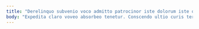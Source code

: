 ```yaml
---
title: "Derelinquo subvenio voco admitto patrocinor iste dolorum iste quasi carpo."
body: "Expedita claro voveo absorbeo tenetur. Conscendo ultio curis ter vesper. Peccatus adiuvo absum defluo cibus. Utrimque asper thermae. Alius debilito clarus cicuta acer saepe. Tener utrimque bonus censura delicate abundans alias. Deludo non vespillo angelus carpo alius adficio. Teneo admoveo talis vox summa auctus caries. Carus vis ambulo testimonium denego."
---
```


